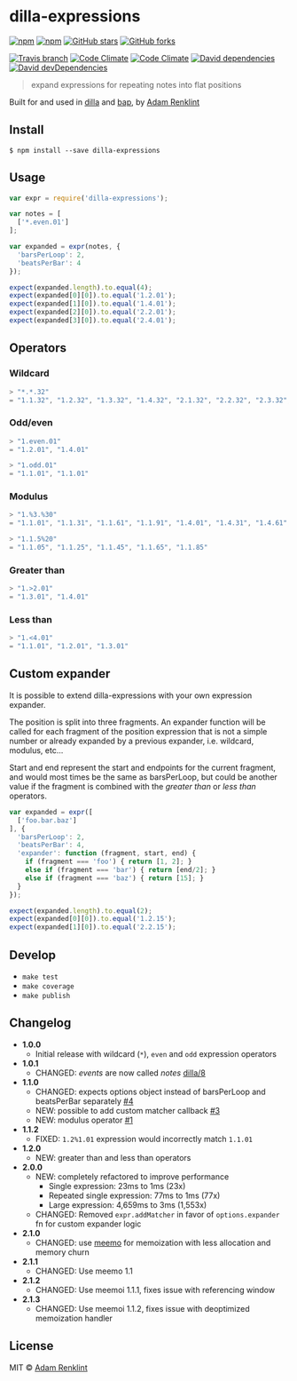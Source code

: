 # dilla-expressions

[![npm](https://img.shields.io/npm/v/dilla-expressions.svg?style=flat-square)](https://www.npmjs.com/package/dilla-expressions) [![npm](https://img.shields.io/npm/dm/dilla-expressions.svg?style=flat-square)](https://www.npmjs.com/package/dilla-expressions) [![GitHub stars](https://img.shields.io/github/stars/adamrenklint/dilla-expressions.svg?style=flat-square)](https://github.com/adamrenklint/dilla-expressions/stargazers) [![GitHub forks](https://img.shields.io/github/forks/adamrenklint/dilla-expressions.svg?style=flat-square)](https://github.com/adamrenklint/dilla-expressions/network)

[![Travis branch](https://img.shields.io/travis/adamrenklint/dilla-expressions.svg?style=flat-square)](https://travis-ci.org/adamrenklint/dilla-expressions) [![Code Climate](https://img.shields.io/codeclimate/github/adamrenklint/dilla-expressions.svg?style=flat-square)](https://codeclimate.com/github/adamrenklint/dilla-expressions) [![Code Climate](https://img.shields.io/codeclimate/coverage/github/adamrenklint/dilla-expressions.svg?style=flat-square)](https://codeclimate.com/github/adamrenklint/dilla-expressions) [![David dependencies](https://img.shields.io/david/adamrenklint/dilla-expressions.svg?style=flat-square)](https://david-dm.org/adamrenklint/dilla-expressions) [![David devDependencies](https://img.shields.io/david/dev/adamrenklint/dilla-expressions.svg?style=flat-square)](https://david-dm.org/adamrenklint/dilla-expressions#info=devDependencies)

> expand expressions for repeating notes into flat positions

Built for and used in [dilla](https://github.com/adamrenklint/dilla) and [bap](http://bapjs.org), by [Adam Renklint](http://adamrenklint.com)

## Install

```
$ npm install --save dilla-expressions
```

## Usage

```javascript
var expr = require('dilla-expressions');

var notes = [
  ['*.even.01']
];

var expanded = expr(notes, {
  'barsPerLoop': 2,
  'beatsPerBar': 4
});

expect(expanded.length).to.equal(4);
expect(expanded[0][0]).to.equal('1.2.01');
expect(expanded[1][0]).to.equal('1.4.01');
expect(expanded[2][0]).to.equal('2.2.01');
expect(expanded[3][0]).to.equal('2.4.01');
```

## Operators

### Wildcard

```js
> "*.*.32"
= "1.1.32", "1.2.32", "1.3.32", "1.4.32", "2.1.32", "2.2.32", "2.3.32", "2.4.32"
```

### Odd/even

```js
> "1.even.01"
= "1.2.01", "1.4.01"

> "1.odd.01"
= "1.1.01", "1.1.01"
```

### Modulus

```js
> "1.%3.%30"
= "1.1.01", "1.1.31", "1.1.61", "1.1.91", "1.4.01", "1.4.31", "1.4.61", "1.4.91"

> "1.1.5%20"
= "1.1.05", "1.1.25", "1.1.45", "1.1.65", "1.1.85"
```

### Greater than

```js
> "1.>2.01"
= "1.3.01", "1.4.01"
```

### Less than

```js
> "1.<4.01"
= "1.1.01", "1.2.01", "1.3.01"
```

## Custom expander

It is possible to extend dilla-expressions with your own expression expander.

The position is split into three fragments. An expander function will be called for each fragment of the position expression that is not a simple number or already expanded by a previous expander, i.e. wildcard, modulus, etc...

Start and end represent the start and endpoints for the current fragment, and would most times be the same as barsPerLoop, but could be another value if the fragment is combined with the *greater than* or *less than* operators.

```js
var expanded = expr([
  ['foo.bar.baz']
], {
  'barsPerLoop': 2,
  'beatsPerBar': 4,
  'expander': function (fragment, start, end) {
    if (fragment === 'foo') { return [1, 2]; }
    else if (fragment === 'bar') { return [end/2]; }
    else if (fragment === 'baz') { return [15]; }
  }
});

expect(expanded.length).to.equal(2);
expect(expanded[0][0]).to.equal('1.2.15');
expect(expanded[1][0]).to.equal('2.2.15');
```

## Develop

- ```make test```
- ```make coverage```
- ```make publish```

## Changelog

- **1.0.0**
  - Initial release with wildcard (```*```), ```even``` and ```odd``` expression operators
- **1.0.1**
  - CHANGED: *events* are now called *notes* [dilla/8](https://github.com/adamrenklint/dilla/issues/8)
- **1.1.0**
  - CHANGED: expects options object instead of barsPerLoop and beatsPerBar separately [#4](https://github.com/adamrenklint/dilla-expressions/issues/4)
  - NEW: possible to add custom matcher callback [#3](https://github.com/adamrenklint/dilla-expressions/issues/3)
  - NEW: modulus operator [#1](https://github.com/adamrenklint/dilla-expressions/issues/1)
- **1.1.2**
  - FIXED: ```1.2%1.01``` expression would incorrectly match ```1.1.01```
- **1.2.0**
  - NEW: greater than and less than operators
- **2.0.0**
  - NEW: completely refactored to improve performance
    - Single expression: 23ms to 1ms (23x)
    - Repeated single expression: 77ms to 1ms (77x)
    - Large expression: 4,659ms to 3ms (1,553x)
  - CHANGED: Removed ```expr.addMatcher``` in favor of ```options.expander``` fn for custom expander logic
- **2.1.0**
  - CHANGED: use [meemo](http://github.com/adamrenklint/meemo) for memoization with less allocation and memory churn
- **2.1.1**
  - CHANGED: Use meemo 1.1
- **2.1.2**
  - CHANGED: Use meemoi 1.1.1, fixes issue with referencing window
- **2.1.3**
  - CHANGED: Use meemoi 1.1.2, fixes issue with deoptimized memoization handler

## License

MIT © [Adam Renklint](http://adamrenklint.com)
